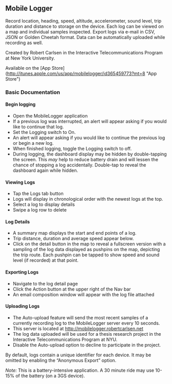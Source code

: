 Mobile Logger
------

Record location, heading, speed, altitude, accelerometer, sound level, trip duration and distance to storage on the device. Each log can be viewed on a map and individual samples inspected. Export logs via e-mail in CSV, JSON or Golden Cheetah format. Data can be automatically uploaded while recording as well.

Created by Robert Carlsen in the Interactive Telecommunications Program at New York University.

Available on the [App Store] (http://itunes.apple.com/us/app/mobilelogger/id365459773?mt=8 "App Store")

### Basic Documentation
#### Begin logging
* Open the MobileLogger application
* If a previous log was interrupted, an alert will appear asking if you would like to continue that log.
* Set the Logging switch to On.
* An alert will appear asking if you would like to continue the previous log or begin a new log.
* When finished logging, toggle the Logging switch to off.
* During logging, the dashboard display may be hidden by double-tapping the screen. This *may* help to reduce battery drain and will lessen the chance of stopping a log accidentally. Double-tap to reveal the dashboard again while hidden.

#### Viewing Logs
* Tap the Logs tab button
* Logs will display in chronological order with the newest logs at the top.
* Select a log to display details
* Swipe a log row to delete

#### Log Details
* A summary map displays the start and end points of a log.
* Trip distance, duration and average speed appear below.
* Click on the detail button in the map to reveal a fullscreen version with a sampling of the log data displayed as pushpins on the map, depicting the trip route. Each pushpin can be tapped to show speed and sound level (if recorded) at that point.

#### Exporting Logs
* Navigate to the log detail page
* Click the Action button at the upper right of the Nav bar
* An email composition window will appear with the log file attached

#### Uploading Logs
* The Auto-upload feature will send the most recent samples of a currently recording log to the MobileLogger server every 10 seconds.
* This server is located at http://mobilelogger.robertcarlsen.net
* The log data uploaded will be used for a thesis research project in the Interactive Telecommunications Program at NYU.
* Disable the Auto-upload option to decline to participate in the project.

By default, logs contain a unique identifier for each device. It may be omitted by enabling the “Anonymous Export” option.

*Note:* This is a battery-intensive application. A 30 minute ride may use 10-15% of the battery (on a 3GS device).

